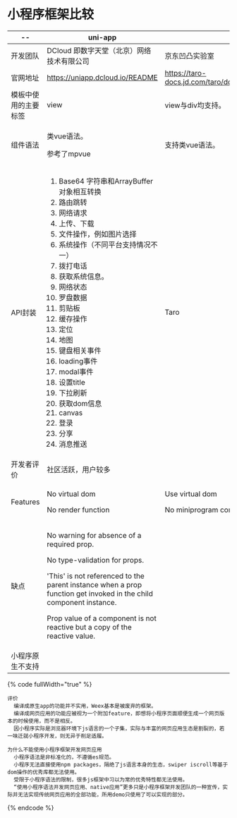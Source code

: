 # 小程序框架比较

<table data-full-width="true"><thead><tr><th>--</th><th>uni-app</th><th>taro</th><th>mpvue</th><th>wepy</th><th>megalo</th></tr></thead><tbody><tr><td>开发团队</td><td>DCloud 即数字天堂（北京）网络技术有限公司</td><td>京东凹凸实验室</td><td>美团</td><td>腾讯某前端</td><td>网易</td></tr><tr><td>官网地址</td><td><a href="https://uniapp.dcloud.io/README">https://uniapp.dcloud.io/README</a></td><td><a href="https://taro-docs.jd.com/taro/docs/README/index.html">https://taro-docs.jd.com/taro/docs/README/index.html</a></td><td><a href="http://mpvue.com/">http://mpvue.com/</a></td><td><a href="https://wepyjs.github.io/wepy-docs/">https://wepyjs.github.io/wepy-docs/</a></td><td><a href="https://megalojs.org/">https://megalojs.org/</a></td></tr><tr><td>模板中使用的主要标签</td><td>view</td><td>view与div均支持。</td><td>view</td><td>div</td><td>div</td></tr><tr><td>组件语法</td><td><p>类vue语法。</p><p>参考了mpvue</p></td><td>支持类vue语法。</td><td>类vue语法。</td><td>类vue语法。</td><td>类vue语法。</td></tr><tr><td>API封装</td><td><ol><li>Base64 字符串和ArrayBuffer 对象相互转换<br></li><li>路由跳转</li><li>网络请求</li><li>上传、下载</li><li>文件操作，例如图片选择</li><li>系统操作（不同平台支持情况不一）</li><li>拨打电话</li><li>获取系统信息。</li><li>网络状态</li><li>罗盘数据<br></li><li>剪贴板</li><li>缓存操作</li><li>定位</li><li>地图</li><li>键盘相关事件</li><li>loading事件</li><li>modal事件</li><li>设置title</li><li>下拉刷新</li><li>获取dom信息</li><li>canvas</li><li>登录</li><li>分享</li><li>消息推送</li></ol></td><td>Taro</td><td><br></td><td><br></td><td><br></td></tr><tr><td>开发者评价</td><td>社区活跃，用户较多</td><td><br></td><td><br></td><td>普遍评价不高。<a href="https://www.zhihu.com/question/266440872"><br>https://www.zhihu.com/question/266440872</a></td><td><br></td></tr><tr><td>Features</td><td><p>No virtual dom</p><p>No render function</p></td><td><p>Use virtual dom</p><p>No miniprogram components</p></td><td><br></td><td><br></td><td><br></td></tr><tr><td>缺点</td><td><p>No warning for absence of a required prop.</p><p>No type-validation for props.</p><p>'This' is not referenced to the parent instance when a prop function get invoked in the child component instance.</p><p>Prop value of a component is not reactive but a copy of the reactive value.</p></td><td><br></td><td><p>Call-expression in template not supported.</p><p>框架比较古老，代码仓库已数年未有更新。</p><p>模板中不支持复杂表达式。</p></td><td><br></td><td><br></td></tr><tr><td>小程序原生不支持</td><td><br></td><td></td><td></td><td></td><td></td></tr></tbody></table>

{% code fullWidth="true" %}
```
评价
  编译成原生app的功能并不实用，Weex基本是被废弃的框架。
  编译成网页应用的功能应被视为一个附加feature，即想将小程序页面顺便生成一个网页版本的时候使用，而不是相反。
  因小程序实际是浏览器环境下js语言的一个子集，实际与丰富的网页应用生态是割裂的，若一味迁就小程序开发，则无异于削足适履。
  
为什么不能使用小程序框架开发网页应用
  小程序语法是非标准化的，不遵循es规范。
  小程序无法直接使用npm packages，隔绝了js语言本身的生态，swiper iscroll等基于dom操作的优秀库都无法使用。
  受限于小程序语法的限制，很多js框架中习以为常的优秀特性都无法使用。
  “使用小程序语法开发网页应用、native应用”更多只是小程序框架开发团队的一种宣传，实际并无法实现传统网页应用的全部功能，所用demo只使用了可以实现的部分。
```
{% endcode %}

